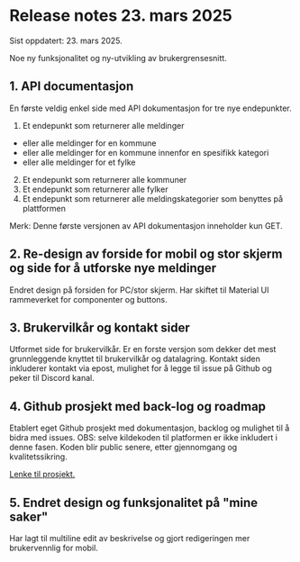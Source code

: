 # Release notes 23. mars 2025
Sist oppdatert: 23. mars 2025.

Noe ny funksjonalitet og ny-utvikling av brukergrensesnitt. 

## 1. API documentasjon
En første veldig enkel side med API dokumentasjon for tre nye endepunkter. 

1. Et endepunkt som returnerer alle meldinger
- eller alle meldinger for en kommune
- eller alle meldinger for en kommune innenfor en spesifikk kategori
- eller alle meldinger for et fylke
2. Et endepunkt som returnerer alle kommuner
3. Et endepunkt som returnerer alle fylker
4. Et endepunkt som returnerer alle meldingskategorier som benyttes på plattformen

Merk: Denne første versjonen av API dokumentasjon inneholder kun GET. 

## 2. Re-design av forside for mobil og stor skjerm og side for å utforske nye meldinger
Endret design på forsiden for PC/stor skjerm. Har skiftet til Material UI rammeverket for componenter og buttons. 

## 3. Brukervilkår og kontakt sider
Utformet side for brukervilkår. Er en forste versjon som dekker det mest grunnleggende knyttet til brukervilkår og datalagring. 
Kontakt siden inkluderer kontakt via epost, mulighet for å legge til issue på Github og peker til Discord kanal. 

## 4. Github prosjekt med back-log og roadmap
Etablert eget Github prosjekt med dokumentasjon, backlog og mulighet til å bidra med issues. OBS: selve kildekoden til platformen er ikke inkludert i denne fasen. Koden blir public senere, etter gjennomgang og kvalitetssikring. 

[Lenke til prosjekt.](https://github.com) 

## 5. Endret design og funksjonalitet på "mine saker"
Har lagt til multiline edit av beskrivelse og gjort redigeringen mer brukervennlig for mobil. 

